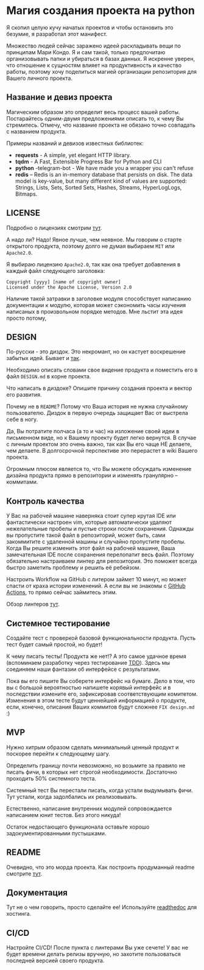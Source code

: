 # Магия создания проекта на python

Я скопил целую кучу начатых проектов и чтобы остановить это безумие, я разработал этот манифест.

Множество людей сейчас заражено идеей раскладывать вещи по принципам Мари Кондо.
Я и сам такой, только предпочитаю организовывать папки и убираться в базах данных.
Я искренне уверен, что отношение к сущностям влияет на продуктивность и качество работы,
поэтому хочу поделиться магией организации репозитория для Вашего личного проекта.

## Название и девиз проекта

Магическим образом это определит весь процесс вашей работы.
Постарайтесь одним-двумя предложениями описать то, к чему Вы стремитесь.
Отмечу, что название проекта не обязано точно совпадать с названием продукта.


Примеры названий и девизов известных библиотек:
- **requests** - A simple, yet elegant HTTP library.
- **tqdm** - A Fast, Extensible Progress Bar for Python and CLI
- **python** -telegram-bot - We have made you a wrapper you can't refuse
- **redis** – Redis is an in-memory database that persists on disk. The data model is key-value, but many different kind of values are supported: Strings, Lists, Sets, Sorted Sets, Hashes, Streams, HyperLogLogs, Bitmaps.

## LICENSE
Подробно о лицензиях смотрим [тут](https://habr.com/ru/post/243091/).

А надо ли? Надо! Явное лучше, чем неявное.
Мы говорим о старте открытого продукта,
поэтому долго не думая выбираем `MIT` или `Apache2.0`.

Я выбираю лицензию `Apache2.0`, так как она требует добавления в каждый файл следующего заголовка:
```
Copyright [yyyy] [name of copyright owner]
Licensed under the Apache License, Version 2.0
```
Наличие такой затравки в заголовке модуля способствует написанию документации к модулю, которая может сэкономить часы изучения написаных в произвольном порядке методов.
Мне льстит эта идея просто потому,


## DESIGN
По-русски - это диздок.
Это некромант, но он кастует воскрешение забытых идей.
Бывает и [так](https://habr.com/ru/post/257603/).

Необходимо описать словами свое видение продукта
и поместить его в файл `DESIGN.md` в корне проекта.

Что написать в диздоке?
Опишите причину создания проекта и вектор его развития.

Почему не в `README`?
Потому что Ваша история не нужна случайному пользователю.
Диздок в первую очередь защищает Вас от выстрела себе в ногу.

Да, Вы потратите полчаса (а то и час) на изложение своей идеи в письменном виде,
но к Вашему проекту будет легко вернутся.
В случае с личным проектом это очень важно,
так как Вы его чаще НЕ делаете, чем делаете.
В долгосрочной перспективе это перерастет в wiki Вашего проекта.

Огромным плюсом является то, что Вы можете обсуждать изменение дизайна продукта прямо в репозитории и изменять гранулярно – коммитами.

## Контроль качества

У Вас на рабочей машине наверняка стоит супер крутая IDE или фантастически настроен vim,
которые автоматически удаляют нежелательные пробелы и пустые строки после сохранения.
Однажды вы пропустите такой файл в репозиторий,
может быть, сами закоммитите с удаленной машины и случайно пропустите пробелы.
Когда Вы решите изменить этот файл на рабочей машине,
Ваша замечательная IDE после сохранения перелопатит весь файл.
Поэтому обязательно настраиваем линтер для репозитория.
Это поможет всегда быстро заметить проблему и решить её ребейзом.

Настроить Workflow на GitHub с литером займет 10 минут,
но может спасти от краха истории изменений.
А если вы не знакомы с [GitHub Actions](https://docs.github.com/en/actions/quickstart), то прямо сейчас займитесь этим.

Обзор линтеров [тут](https://github.com/vintasoftware/python-linters-and-code-analysis).


## Системное тестирование

Создайте тест с проверкой базовой функциональности продукта.
Пусть тест будет самый простой, но будет!

К чему писать тесты!
Продукта же нет!?
А это самое удачное время (вспоминаем разработку через тестирование [TDD](https://habr.com/ru/post/430128/)).
Здесь мы соединяем наши фантазии об интерфейсе с результатами.

Пока вы его пишите Вы соберете интерфейс на бумаге.
Дело в том, что вы с большой вероятностью напишете корявый интерфейс
и в последствии измените его, зафиксировав соответствующим комитетом.
Изменения в этом тесте будут ценнейшей информацией о продукте,
если, конечно, описания Ваших коммитов будут сложнее `FIX design.md` :)


## MVP

Нужно хитрым образом сделать минимальный ценный продукт и поскорее перейти к следующему шагу.

Определить границу почти невозможно,
но возьмите за правило не писать фичи,
в которых нет строгой необходимости.
Достаточно проходить 50% системного теста.

Системный тест Вы перестали писать,
когда устали выдумывать фичи.
Тут устали, когда задолбались их реализовывать.

Естественно, написание внутренних модулей сопровождается написанием юнит тестов.
Без этого никуда!

Остаток недостающего функционала оставьте хорошо задокументированными пустышками.


## README

Очевидно, что это морда проекта. Как построить продуманный readme смотрите [тут](https://habr.com/ru/post/516564/).


## Документация

Тут не о чем говорить, просто сделайте ее!
Используйте [readthedoc](https://readthedocs.org/) для хостинга.

## CI/CD

Настройте CI/CD! После пункта с линтерами Вы уже сечете! У вас не будет времени делать релизы вручную, но захотите пользоваться последней версией своего продукта.
